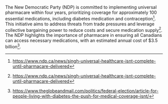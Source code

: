 The New Democratic Party (NDP) is committed to implementing universal pharmacare within four years, prioritizing coverage for approximately 100 essential medications, including diabetes medication and contraception[^1]. This initiative aims to address threats from trade pressures and leverage collective bargaining power to reduce costs and secure medication supply[^2]. The NDP highlights the importance of pharmacare in ensuring all Canadians can access necessary medications, with an estimated annual cost of $3.5 billion[^3].

[^1]: https://www.ndp.ca/news/singh-universal-healthcare-isnt-complete-until-pharmacare-delivered
[^2]: https://www.ndp.ca/news/singh-universal-healthcare-isnt-complete-until-pharmacare-delivered
[^3]: https://www.theglobeandmail.com/politics/federal-election/article-for-people-living-with-diabetes-the-push-for-medical-coverage-isnt/
